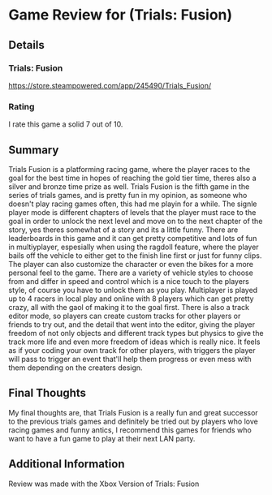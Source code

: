 # Game Review for (Trials: Fusion)

## Details

### Trials: Fusion
https://store.steampowered.com/app/245490/Trials_Fusion/

### Rating
I rate this game a solid 7 out of 10.

## Summary
Trials Fusion is a platforming racing game, where the player races to the goal for the best time in hopes of reaching the gold tier time, theres also a silver and bronze time prize as well. Trials Fusion is the fifth game in the series of trials games, and is pretty fun in my opinion, as someone who doesn't play racing games often, this had me playin for a while. The signle player mode is different chapters of levels that the player must race to the goal in order to unlock the next level and move on to the next chapter of the story, yes theres somewhat of a story and its a little funny. There are leaderboards in this game and it can get pretty competitive and lots of fun in multiyplayer, espesially when using the ragdoll feature, where the player bails off the vehicle to either get to the finish line first or just for funny clips. The player can also customize the character or even the bikes for a more personal feel to the game. There are a variety of vehicle styles to choose from and differ in speed and control which is a nice touch to the players style, of course you have to unlock them as you play. Multiplayer is played up to 4 racers in local play and online with 8 players which can get pretty crazy, all with the gaol of making it to the goal first. There is also a track editor mode, so players can create custom tracks for other players or friends to try out, and the detail that went into the editor, giving the player freedom of not only objects and different track types but physics to give the track more life and even more freedom of ideas which is really nice. It feels as if your coding your own track for other players, with triggers the player will pass to trigger an event that'll help them progress or even mess with them depending on the creaters design.

## Final Thoughts
My final thoughts are, that Trials Fusion is a really fun and great successor to the previous trials games and definitely be tried out by players who love racing games and funny antics, I recommend this games for friends who want to have a fun game to play at their next LAN party.

## Additional Information
Review was made with the Xbox Version of Trials: Fusion
